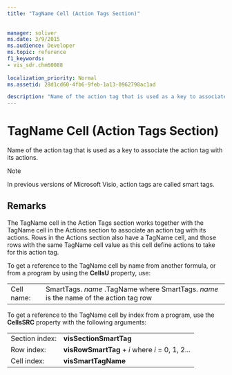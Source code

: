 ```yaml
---
title: "TagName Cell (Action Tags Section)"
 
 
manager: soliver
ms.date: 3/9/2015
ms.audience: Developer
ms.topic: reference
f1_keywords:
- vis_sdr.chm60088
 
localization_priority: Normal
ms.assetid: 28d1cd60-4fb6-9feb-1a13-0962798ac1ad

description: "Name of the action tag that is used as a key to associate the action tag with its actions."
---
```


# TagName Cell (Action Tags Section)

Name of the action tag that is used as a key to associate the action tag with its actions.
  
> [!NOTE]
> In previous versions of Microsoft Visio, action tags are called smart tags. 
  
## Remarks

 The TagName cell in the Action Tags section works together with the TagName cell in the Actions section to associate an action tag with its actions. Rows in the Actions section also have a TagName cell, and those rows with the same TagName cell value as this cell define actions to take for this action tag. 
  
To get a reference to the TagName cell by name from another formula, or from a program by using the **CellsU** property, use: 
  
|||
|:-----|:-----|
| Cell name:  <br/> | SmartTags.  *name*  .TagName           where SmartTags. *name*  is the name of the action tag row  <br/> |
   
To get a reference to the TagName cell by index from a program, use the **CellsSRC** property with the following arguments: 
  
|||
|:-----|:-----|
| Section index:  <br/> |**visSectionSmartTag** <br/> |
| Row index:  <br/> |**visRowSmartTag** +  *i*            where  *i*  = 0, 1, 2...  <br/> |
| Cell index:  <br/> |**visSmartTagName** <br/> |
   

